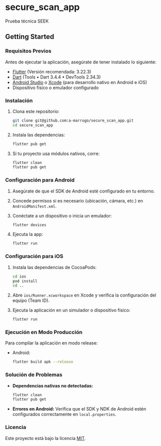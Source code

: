 # secure_scan_app

Prueba técnica SEEK

## Getting Started

### Requisitos Previos

Antes de ejecutar la aplicación, asegúrate de tener instalado lo siguiente:

- [Flutter](https://flutter.dev/docs/get-started/install) (Versión recomendada: 3.22.3)
- [Dart](https://dart.dev/get-dart) (Tools • Dart 3.4.4 • DevTools 2.34.3)
- [Android Studio](https://developer.android.com/studio) o [Xcode](https://developer.apple.com/xcode/) (para desarrollo nativo en Android e iOS)
- Dispositivo físico o emulador configurado

### Instalación

1. Clona este repositorio:

   ```sh
   git clone git@github.com:a-marrugo/secure_scan_app.git
   cd secure_scan_app
   ```

2. Instala las dependencias:

   ```sh
   flutter pub get
   ```

3. Si tu proyecto usa módulos nativos, corre:

   ```sh
   flutter clean
   flutter pub get
   ```

### Configuración para Android

1. Asegúrate de que el SDK de Android esté configurado en tu entorno.
2. Concede permisos si es necesario (ubicación, cámara, etc.) en `AndroidManifest.xml`.
3. Conéctate a un dispositivo o inicia un emulador:

   ```sh
   flutter devices
   ```

4. Ejecuta la app:

   ```sh
   flutter run
   ```

### Configuración para iOS

1. Instala las dependencias de CocoaPods:

   ```sh
   cd ios
   pod install
   cd ..
   ```

2. Abre `ios/Runner.xcworkspace` en Xcode y verifica la configuración del equipo (Team ID).
3. Ejecuta la aplicación en un simulador o dispositivo físico:

   ```sh
   flutter run
   ```

### Ejecución en Modo Producción

Para compilar la aplicación en modo release:

- Android:
  ```sh
  flutter build apk --release
  ```

### Solución de Problemas

- **Dependencias nativas no detectadas:**
  ```sh
  flutter clean
  flutter pub get
  ```
- **Errores en Android:** Verifica que el SDK y NDK de Android estén configurados correctamente en `local.properties`.

### Licencia

Este proyecto está bajo la licencia [MIT](LICENSE).
